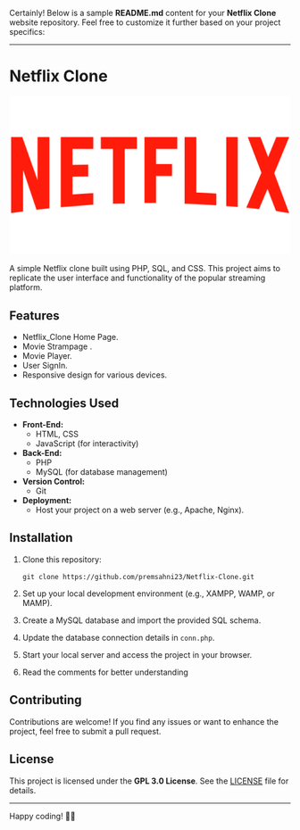 Certainly! Below is a sample **README.md** content for your **Netflix Clone** website repository. Feel free to customize it further based on your project specifics:

---

# Netflix Clone

![Netflix Clone]( https://github.com/premsahni23/Netflix-Clone/blob/main/src/img/Netflix-Logo.png )

A simple Netflix clone built using PHP, SQL, and CSS. This project aims to replicate the user interface and functionality of the popular streaming platform.

## Features

- Netflix_Clone Home Page.
- Movie Strampage .
- Movie Player.
- User SignIn.
- Responsive design for various devices.

## Technologies Used

- **Front-End:**
  - HTML, CSS
  - JavaScript (for interactivity)
- **Back-End:**
  - PHP
  - MySQL (for database management)
- **Version Control:**
  - Git
- **Deployment:**
  - Host your project on a web server (e.g., Apache, Nginx).

## Installation

1. Clone this repository:
   ```
   git clone https://github.com/premsahni23/Netflix-Clone.git
   ```

2. Set up your local development environment (e.g., XAMPP, WAMP, or MAMP).

3. Create a MySQL database and import the provided SQL schema.

4. Update the database connection details in `conn.php`.

5. Start your local server and access the project in your browser.
  
6. Read the comments for better understanding
## Contributing

Contributions are welcome! If you find any issues or want to enhance the project, feel free to submit a pull request.

## License

This project is licensed under the **GPL 3.0 License**. See the [LICENSE](LICENSE) file for details.

---
Happy coding! 🎥🍿
